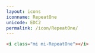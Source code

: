 ```yaml
---
layout: icons
iconname: RepeatOne
unicode: EDC2
permalink: /icon/RepeatOne/
---
```


``` html
<i class="mi mi-RepeatOne"></i>
```
